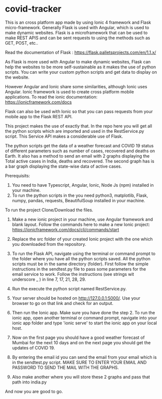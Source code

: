 # covid-tracker
This is an cross platform app made by using Ionic 4 framework and Flask micro-framework. Generally Flask is used with Angular,
which is used to make dynamic websites. 
Flask is a microframework that can be used to make REST APIS and can be sent requests to using the methods such as GET, POST, etc..

Read the documentation of Flask : https://flask.palletsprojects.com/en/1.1.x/

As Flask is more used with Angular to make dynamic websites, Flask can help the websites to be more self-sustainable as it makes the use of python scripts. You can write your custom python scripts and get data to display on the website.

However Angular and Ionic share some similarities, although Ionic uses Angular.
Ionic framework is used to create cross platform mobile applications. To read the ionic documentation: https://ionicframework.com/docs

Flask can also be used with Ionic so that you can pass requests from your mobile app to the Flask REST API.

This project makes the use of exactly that.
In the repo here you will get all the python scripts which are imported and used in the RestService.py script. This Service API makes a considerable use of Flask.

The python scripts get the data of a weather forecast and COVID 19 status of different parameters such as number of cases, recovered and deaths on Earth.
It also has a method to send an email with 2 graphs displaying the Total active cases in India, deaths and recovered. The second graph has is a bar graph displaying the state-wise data of active cases.


Prerequisits:
1) You need to have Typescript, Angular, Ionic, Node Js (npm) installed in your machine.
2) To run the python scripts in the you need python3, matplotlib, Flask, numpy, pandas, requests, BeautifulSoup installed in your machine.

To run the project
Clone/Download the files.

1) Make a new ionic project in your machine, use Angular framework and blank layout.
Follow the commands here to make a new Ionic project: https://ionicframework.com/docs/cli/commands/start

2) Replace the src folder of your created Ionic project with the one which you downloaded from the repository.

3) To run the Flask API, navigate using the terminal or command prompt to the folder where you have all the python scripts saved.
All the python scripts must be in the same directory (folder).
First follow the simple instructions in the sendtest.py file to pass some parameters for the email service to work.
Follow the instructions (see strings wit underscore _ ) in line 7, 17, 21, 28, 29.

4) Run the execute the python script named RestService.py.

5) Your server should be hosted on http://127.0.0.1:5000/. Use your browser to go on that link and check for an output.

6) Then run the Ionic app. Make sure you have done the step 2. To run the ionic app, open another terminal or command prompt, navigate into your ionic app folder and type 'ionic serve' to start the ionic app on your local host.

7) Now on the first page you should have a good weather forecast of Mumbai for the next 10 days and on the next page you should get the updates of COVID 19. 

8) By entering the email id you can send the email from your email which is in the sendtest.py script. 
MAKE SURE TO ENTER YOUR EMAIL AND PASSWORD TO SEND THE MAIL WITH THE GRAPHS.

9) Also make another where you will store these 2 graphs and pass that path into india.py

And now you are good to go.

